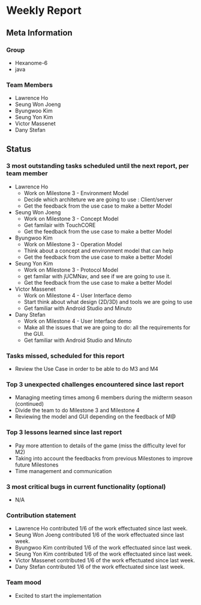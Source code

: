 # Weekly Report

## Meta Information

### Group

* Hexanome-6
* java

### Team Members

* Lawrence Ho
* Seung Won Joeng
* Byungwoo Kim
* Seung Yon Kim
* Victor Massenet
* Dany Stefan

## Status

### 3 most outstanding tasks scheduled until the next report, per team member
  
* Lawrence Ho
  * Work on Milestone 3 - Environment Model
  * Decide which architeture we are going to use : Client/server
  * Get the feedback from the use case to make a better Model
* Seung Won Joeng
  * Work on Milestone 3 - Concept Model
  * Get familair with TouchCORE
  * Get the feedback from the use case to make a better Model
* Byungwoo Kim
  * Work on Milestone 3 - Operation Model
  * Think about a concept and environment model that can help
  * Get the feedback from the use case to make a better Model
* Seung Yon Kim
  * Work on Milestone 3 - Protocol Model
  * get familar with jUCMNav, and see if we are going to use it. 
  * Get the feedback from the use case to make a better Model
* Victor Massenet
  * Work on Milestone 4 - User Interface demo
  * Start think about what design (2D/3D) and tools we are going to use 
  * Get familiar with Android Studio and Minuto
* Dany Stefan
  * Work on Milestone 4 - User Interface demo
  * Make all the issues that we are going to do: all  the requirements for the GUI. 
  * Get familiar with Android Studio and Minuto

### Tasks missed, scheduled for this report

* Review the Use Case in order to be able to do M3 and M4

### Top 3 unexpected challenges encountered since last report

* Managing meeting times among 6 members during the midterm season (continued)
* Divide the team to do Milestone 3 and Milestone 4
* Reviewing the model and GUI depending on the feedback of M@

### Top 3 lessons learned since last report

* Pay more attention to details of the game (miss the difficulty level for M2)
* Taking into account the feedbacks from previous Milestones to improve future Milestones
* Time management and communication

### 3 most critical bugs in current functionality (optional)

* N/A

### Contribution statement

* Lawrence Ho contributed 1/6 of the work effectuated since last week.
* Seung Won Joeng contributed 1/6 of the work effectuated since last week.
* Byungwoo Kim contributed 1/6 of the work effectuated since last week.
* Seung Yon Kim contributed 1/6 of the work effectuated since last week.
* Victor Massenet contributed 1/6 of the work effectuated since last week.
* Dany Stefan contributed 1/6 of the work effectuated since last week.

### Team mood

* Excited to start the implementation
